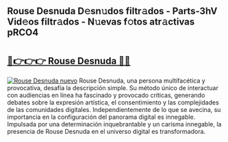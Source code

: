 ## Rouse Desnuda D𝚎sn𝚞dos filtr𝚊dos - Parts-3hV Vid𝚎os filtr𝚊dos - N𝚞evas f𝚘tos atr𝚊ctivas pRCO4

# <h2><a href="http://mb8itq.tromn.icu/?c=Rouse+Desnuda">🔗👉👉👉 Rouse Desnuda 🔗🔗</a></h2>

[![Rouse Desnuda nuevo](https://i.imgur.com/pEAQMta.gif)](http://mb8itq.tromn.icu/?c=Rouse+Desnuda)
Rouse Desnuda, una persona multifacética y provocativa, desafía la descripción simple. Su método único de interactuar con audiencias en línea ha fascinado y provocado críticas, generando debates sobre la expresión artística, el consentimiento y las complejidades de las comunidades digitales. Independientemente de lo que se avecina, su importancia en la configuración del panorama digital es innegable. Impulsada por una determinación inquebrantable y un carisma innegable, la presencia de Rouse Desnuda en el universo digital es transformadora.
